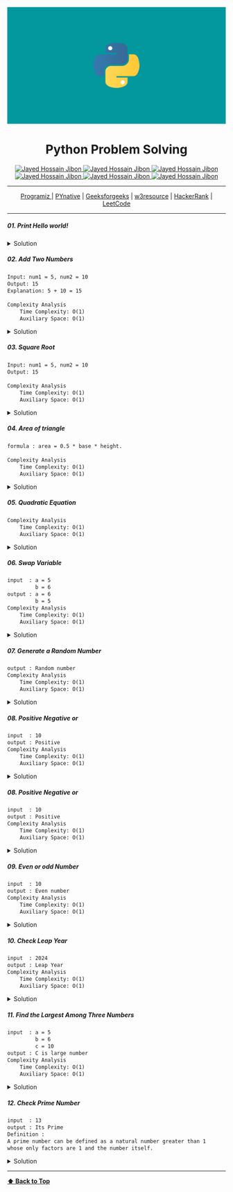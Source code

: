 <img src="img/problem-solving.png" id='header'>

<h1 align="center">Python Problem Solving </h1>

<div align="center">
<!-- Gmail Account -->
<a href="mailto:jayed.swe@gmail.com">
<img src='https://img.shields.io/badge/Gmail-D14836?style=for-the-badge&logo=gmail&logoColor=white'
alt='Jayed Hossain Jibon'
/>
</a>
<a href="tel:+8801987132107">
<img
src='https://img.shields.io/badge/WhatsApp-25D366?style=for-the-badge&logo=whatsapp&logoColor=white'
alt='Jayed Hossain Jibon'
/>
<a href="#" target="_blank">
<img
src='https://img.shields.io/badge/website-000000?style=for-the-badge&logo=About.me&logoColor=white'
alt='Jayed Hossain Jibon'
/>
</a>
<a href="https://www.facebook.com/jibon969" target="_blank">
<img
src='https://img.shields.io/badge/Facebook-1877F2?style=for-the-badge&logo=facebook&logoColor=white'
alt='Jayed Hossain Jibon'
/>

<a href="https://www.linkedin.com/in/jibon969/" target="_blank">
<img
src='https://img.shields.io/badge/LinkedIn-0077B5?style=for-the-badge&logo=linkedin&logoColor=white'
alt='Jayed Hossain Jibon'
/>
</a>
<a href="https://github.com/jibon969" target="_blank">
<img
src='https://img.shields.io/badge/GitHub-100000?style=for-the-badge&logo=github&logoColor=white'
alt='Jayed Hossain Jibon'
/>
</a>
</div>

<hr/>

<div align="center">
        <a href="https://www.programiz.com/python-programming/examples" target="_blank">Programiz
        </a>
        |
        <a href="https://pynative.com/python-basic-exercise-for-beginners/" target="_blank">PYnative</a>
        |
        <a href="https://www.geeksforgeeks.org/python-programming-examples/" target="_blank">Geeksforgeeks</a>
        |
        <a href="https://www.w3resource.com/python-exercises/" target="_blank">w3resource</a>
        |
        <a href="https://www.hackerrank.com/" target="_blank">HackerRank</a>
        |
        <a href="https://leetcode.com/" target="_blank">LeetCode</a>
</div>
<hr/>

##### 01. Print Hello world!
<details>
<summary style="cursor:pointer">Solution</summary>

```js
print("Hello World!")
```
</details>

##### 02. Add Two Numbers
```
Input: num1 = 5, num2 = 10
Output: 15
Explanation: 5 + 10 = 15

Complexity Analysis
    Time Complexity: O(1)
    Auxiliary Space: O(1)
```
<details>
<summary style="cursor:pointer">Solution</summary>

```py
num1 = 5;
num2 = 10;
sum = num1 + num2;
print(sum) // Output: 15
```
</details>

##### 03. Square Root
```
Input: num1 = 5, num2 = 10
Output: 15

Complexity Analysis
    Time Complexity: O(1)
    Auxiliary Space: O(1)
```
<details>
<summary style="cursor:pointer">Solution</summary>

```py
user_input = int(input("Enter your number : "))
output = user_input ** 0.5
print(output)
```
</details>

##### 04. Area of triangle
```
formula : area = 0.5 * base * height.

Complexity Analysis
    Time Complexity: O(1)
    Auxiliary Space: O(1)
```
<details>
<summary style="cursor:pointer">Solution</summary>

```py
base = float(input("Enter the base length of the triangle: "))
height = float(input("Enter the height of the triangle: "))
area = 0.5 * base * height
print("The area of the triangle is:", area)
```
</details>

##### 05. Quadratic Equation
```
Complexity Analysis
    Time Complexity: O(1)
    Auxiliary Space: O(1)
```
<details>
<summary style="cursor:pointer">Solution</summary>

```py
```
</details>

##### 06. Swap Variable
```
input  : a = 5
         b = 6
output : a = 6
         b = 5
Complexity Analysis
    Time Complexity: O(1)
    Auxiliary Space: O(1)
```
<details>
<summary style="cursor:pointer">Solution</summary>

```py
a = 5
b = 6
c = a + b
a = c - a
b = c - b
print(a)
print(b)
# or
a, b = b, a 
print(a)
print(b)
```
</details>

##### 07. Generate a Random Number
```
output : Random number 
Complexity Analysis
    Time Complexity: O(1)
    Auxiliary Space: O(1)
```
<details>
<summary style="cursor:pointer">Solution</summary>

```py
import random
x = random.randint(1, 100)
print(x)
```
</details>


##### 08. Positive Negative or
```
input  : 10
output : Positive
Complexity Analysis
    Time Complexity: O(1)
    Auxiliary Space: O(1)
```
<details>
<summary style="cursor:pointer">Solution</summary>

```py
number = 10
if number > 0:
    print("Positive")
elif number < 0:
        print("Negative")
elif number == 0:
     print("0")
```
</details>

##### 08. Positive Negative or
```
input  : 10
output : Positive
Complexity Analysis
    Time Complexity: O(1)
    Auxiliary Space: O(1)
```
<details>
<summary style="cursor:pointer">Solution</summary>

```py
number = 10
if number > 0:
        print("Positive")
elif number < 0:
         print("Negative")
elif number == 0:
         print("0")
```
</details>


##### 09. Even or odd Number
```
input  : 10
output : Even number
Complexity Analysis
    Time Complexity: O(1)
    Auxiliary Space: O(1)
```
<details>
<summary style="cursor:pointer">Solution</summary>

```py
number = 10
if number % 2 == 0:
    print("Even number")
else:
     print("Odd number")
```
</details>


##### 10. Check Leap Year
```
input  : 2024
output : Leap Year
Complexity Analysis
    Time Complexity: O(1)
    Auxiliary Space: O(1)
```
<details>
<summary style="cursor:pointer">Solution</summary>

```py
year = int(input("Enter your your : "))
if year % 4 == 0 and year % 100 != 0 or year % 400 == 0:
    print("Leap Year")
else:
    print("Not leap year ")
```
</details>


##### 11. Find the Largest Among Three Numbers
```
input  : a = 5
         b = 6
         c = 10
output : C is large number
Complexity Analysis
    Time Complexity: O(1)
    Auxiliary Space: O(1)
```
<details>
<summary style="cursor:pointer">Solution</summary>

```py
a =  int(input("Enter your 1st number : "))
b = int(input("Enter your 2nd number : "))
c = int(input("Enter your 3rd number : "))
if a > b:
    print("A is largest number")
elif b > c:
    print("B is largest number ")
elif a < c:
    print("C is largest number")
```
</details>


##### 12. Check Prime Number
```
input  : 13
output : Its Prime 
Definition :
A prime number can be defined as a natural number greater than 1
whose only factors are 1 and the number itself.
```
<details>
<summary style="cursor:pointer">Solution</summary>

```py
is_prime = int(input("Enter your number : "))
for i in range(2, is_prime):
    if is_prime % i == 0:
        print("Not a prime number ")
        break
else:
    print("Its Prime")
```
</details>


---
**[⬆ Back to Top](#header)**
